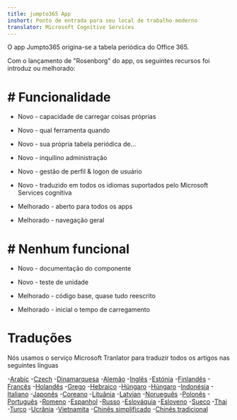 ```yaml
---
title: jumpto365 App
inshort: Ponto de entrada para seu local de trabalho moderno
translator: Microsoft Cognitive Services
---
```



O app Jumpto365 origina-se a tabela periódica do Office 365. 

Com o lançamento de "Rosenborg" do app, os seguintes recursos foi introduz ou melhorado:

# # Funcionalidade

* Novo - capacidade de carregar coisas próprias

* Novo - qual ferramenta quando

* Novo - sua própria tabela periódica de...

* Novo - inquilino administração

* Novo - gestão de perfil & logon de usuário

* Novo - traduzido em todos os idiomas suportados pelo Microsoft Services cognitiva

* Melhorado - aberto para todos os apps

* Melhorado - navegação geral

# # Nenhum funcional

* Novo - documentação do componente

* Novo - teste de unidade

* Melhorado - código base, quase tudo reescrito

* Melhorado - inicial o tempo de carregamento


# Traduções
Nós usamos o serviço Microsoft Tranlator para traduzir todos os artigos nas seguintes línguas

-[Arabic](https://preview.app.jumpto365.com/tool/jumpto365/language/ar)
-[Czech](https://preview.app.jumpto365.com/tool/jumpto365/language/cs)
-[Dinamarquesa](https://preview.app.jumpto365.com/tool/jumpto365/language/da)
-[Alemão](https://preview.app.jumpto365.com/tool/jumpto365/language/de)
-[Inglês](https://preview.app.jumpto365.com/tool/jumpto365/language/en)
-[Estónia](https://preview.app.jumpto365.com/tool/jumpto365/language/et)
-[Finlandês](https://preview.app.jumpto365.com/tool/jumpto365/language/fi)
-[Francês](https://preview.app.jumpto365.com/tool/jumpto365/language/fr)
-[Holandês](https://preview.app.jumpto365.com/tool/jumpto365/language/nl)
-[Grego](https://preview.app.jumpto365.com/tool/jumpto365/language/el)
-[Hebraico](https://preview.app.jumpto365.com/tool/jumpto365/language/he)
-[Húngaro](https://preview.app.jumpto365.com/tool/jumpto365/language/ht)
-[Húngaro](https://preview.app.jumpto365.com/tool/jumpto365/language/hu)
-[Indonésia](https://preview.app.jumpto365.com/tool/jumpto365/language/id)
-[Italiano](https://preview.app.jumpto365.com/tool/jumpto365/language/it)
-[Japonês](https://preview.app.jumpto365.com/tool/jumpto365/language/ja)
-[Coreano](https://preview.app.jumpto365.com/tool/jumpto365/language/ko)
-[Lituânia](https://preview.app.jumpto365.com/tool/jumpto365/language/lt)
-[Latvian](https://preview.app.jumpto365.com/tool/jumpto365/language/lv)
-[Norueguês](https://preview.app.jumpto365.com/tool/jumpto365/language/no)
-[Polonês](https://preview.app.jumpto365.com/tool/jumpto365/language/pl)
-[Português](https://preview.app.jumpto365.com/tool/jumpto365/language/pt)
-[Romeno](https://preview.app.jumpto365.com/tool/jumpto365/language/ro)
-[Espanhol](https://preview.app.jumpto365.com/tool/jumpto365/language/es)
-[Russo](https://preview.app.jumpto365.com/tool/jumpto365/language/ru)
-[Eslováquia](https://preview.app.jumpto365.com/tool/jumpto365/language/sk)
-[Esloveno](https://preview.app.jumpto365.com/tool/jumpto365/language/sl)
-[Sueco](https://preview.app.jumpto365.com/tool/jumpto365/language/sv)
-[Thai](https://preview.app.jumpto365.com/tool/jumpto365/language/th)
-[Turco](https://preview.app.jumpto365.com/tool/jumpto365/language/tr)
-[Ucrânia](https://preview.app.jumpto365.com/tool/jumpto365/language/uk)
-[Vietnamita](https://preview.app.jumpto365.com/tool/jumpto365/language/vi)
-[Chinês simplificado](https://preview.app.jumpto365.com/tool/jumpto365/language/zh-CHS)
-[Chinês tradicional](https://preview.app.jumpto365.com/tool/jumpto365/language/zh-CHT)


